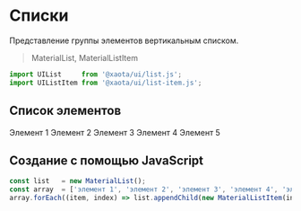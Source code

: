 # Списки
Представление группы элементов вертикальным списком.

> MaterialList, MaterialListItem

```javascript
import UIList     from '@xaota/ui/list.js';
import UIListItem from '@xaota/ui/list-item.js';
```

## Список элементов

<ui-html>
  <ui-list>
    <ui-list-item>Элемент 1</ui-list-item>
    <ui-list-item>Элемент 2</ui-list-item>
    <ui-list-item>Элемент 3</ui-list-item>
    <ui-list-item>Элемент 4</ui-list-item>
    <ui-list-item>Элемент 5</ui-list-item>
  </ui-list>
</ui-html>

## Создание с помощью JavaScript

```javascript
const list   = new MaterialList();
const array  = ['элемент 1', 'элемент 2', 'элемент 3', 'элемент 4', 'элемент 5'];
array.forEach((item, index) => list.appendChild(new MaterialListItem(index, item)));
```

<!-- <a href="#dividers">Разделители</a> -->
